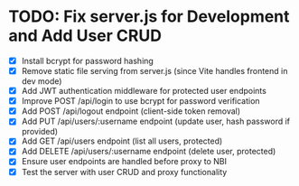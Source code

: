 # TODO: Fix server.js for Development and Add User CRUD

- [x] Install bcrypt for password hashing
- [x] Remove static file serving from server.js (since Vite handles frontend in dev mode)
- [x] Add JWT authentication middleware for protected user endpoints
- [x] Improve POST /api/login to use bcrypt for password verification
- [x] Add POST /api/logout endpoint (client-side token removal)
- [x] Add PUT /api/users/:username endpoint (update user, hash password if provided)
- [x] Add GET /api/users endpoint (list all users, protected)
- [x] Add DELETE /api/users/:username endpoint (delete user, protected)
- [x] Ensure user endpoints are handled before proxy to NBI
- [x] Test the server with user CRUD and proxy functionality
